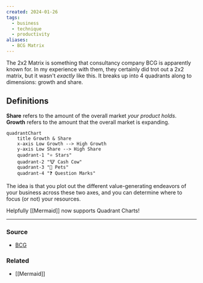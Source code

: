 ```yaml
---
created: 2024-01-26
tags:
  - business
  - technique
  - productivity
aliases:
  - BCG Matrix
---
```

The 2x2 Matrix is something that consultancy company BCG is apparently known for. In my experience with them, they certainly did trot out a 2x2 matrix, but it wasn't *exactly* like this. It breaks up into 4 quadrants along to dimensions: growth and share.

## Definitions
**Share** refers to the amount of the overall market *your product holds*.
**Growth** refers to the amount that the overall market is expanding.

```mermaid
quadrantChart
    title Growth & Share
    x-axis Low Growth --> High Growth
    y-axis Low Share --> High Share
    quadrant-1 "⭐️ Stars"
    quadrant-2 "🐮 Cash Cow"
    quadrant-3 "🐶 Pets"
    quadrant-4 "❓ Question Marks"
```

The idea is that you plot out the different value-generating endeavors of your business across these two axes, and you can determine where to focus (or not) your resources.

Helpfully [[Mermaid]] now supports Quadrant Charts!

---
### Source
- [BCG](https://www.bcg.com/about/overview/our-history/growth-share-matrix)

### Related
- [[Mermaid]]